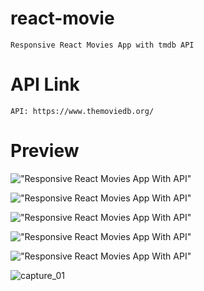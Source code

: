 # react-movie

    Responsive React Movies App with tmdb API

# API Link

    API: https://www.themoviedb.org/

# Preview

!["Responsive React Movies App With API"](https://user-images.githubusercontent.com/86978173/153166625-975cb360-f32d-444e-9e5c-bfe12ec2d10b.png "Responsive React Movies App With API")

!["Responsive React Movies App With API"](https://user-images.githubusercontent.com/67447840/136721135-f64988cf-af31-495f-988c-c24ab10cbade.png "Responsive React Movies App With API")

!["Responsive React Movies App With API"](https://user-images.githubusercontent.com/67447840/136721056-733be8a6-7af6-424b-a74e-eb65980a5464.png "Responsive React Movies App With API")

!["Responsive React Movies App With API"](https://user-images.githubusercontent.com/67447840/136721118-cf5c59d2-31ff-4b06-86cb-262dd1b655fc.png "Responsive React Movies App With API")

!["Responsive React Movies App With API"](https://user-images.githubusercontent.com/86978173/153165668-02879101-d5bc-48ac-b688-b90cd8f1f4a2.jpg "Responsive React Movies App With API")

![capture_01](https://user-images.githubusercontent.com/86978173/153166625-975cb360-f32d-444e-9e5c-bfe12ec2d10b.PNG)
